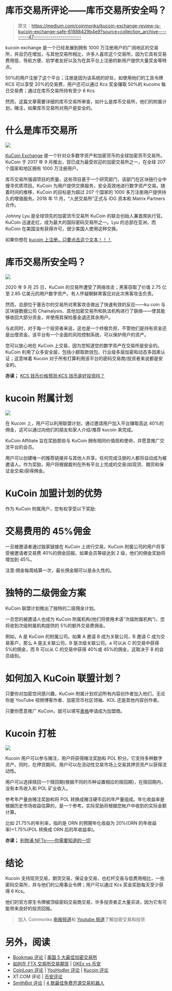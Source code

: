 # 库币交易所评论——库币交易所安全吗？

> 原文：<https://medium.com/coinmonks/kucoin-exchange-review-is-kucoin-exchange-safe-61888429b4e9?source=collection_archive---------47----------------------->

kucoin exchange 是一个已经发展到拥有 1000 万注册用户的广阔地区的交易所，并且仍在增加，与其他交易所相比，许多人喜欢这个交易所，因为它具有交易费用低、导航方便、初学者友好以及为在其平台上注册的新用户提供大量奖金等特点。

50%的用户注册了这个平台；注册是因为该系统的好处，如使用他们的工具令牌 KCS 可以享受 20%的交易费，用户还可以通过 Kcs 奖金赚取 50%的 kucoins 每日交易费；通过在库币交易所持有至少 6 Kcs

然而，这篇文章需要详细的库币交易所审查，如什么是库币交易所，他们的附属计划，赌注，如果库币交易所对用户是安全的。

# 什么是库币交易所

![](img/b6fc22456d2b780aea1c2fa92e00ef27.png)

[KuCoin Exchange](https://www.kucoin.com/r/rf/rJ81KN4) 是一个针对众多数字资产和加密货币的全球加密货币交易所。KuCoin 于 2017 年 9 月推出，现已成为最受欢迎的加密交易所之一，在全球 207 个国家和地区拥有 1000 万注册用户。

库币交易所强调项目的质量，这些项目基于一个研究部门，该部门在区块链行业中搜寻优质项目。KuCoin 为用户提供交换服务，安全高效地进行数字资产交易。随着时间的推移，KuCoin 的目标是为超过 207 个国家的 1000 多万注册用户提供持久的增值服务。2018 年 11 月，“人民交易所”正式与 IDG 资本和 Matrix Partners 合作。

Johnny Lyu 是全球领先的加密货币交易所 KuCoin 的联合创始人兼首席执行官。KuCoin 迅速走红，成为最大的国际密码交易所之一。Lyu 的总部在亚洲，而 KuCoin 在美国没有获得许可，很少美国人使用这种交换。

如果你想在 [kucoin 上注册，只要点击这个文本！！！](https://www.kucoin.com/r/rf/rJ81KN4)

# 库币交易所安全吗？

![](img/e8d64965b90d913a4d5c629855de6e8f.png)

2020 年 9 月 25 日，KuCoin 的交易所遭受了网络攻击；黑客窃取了价值 2.75 亿至 2.85 亿美元的用户数字资产。有人怀疑朝鲜黑客应对此次黑客攻击负责。

然而，总部位于塞舌尔的交易所对黑客攻击做出了快速有效的反应——ku coin 与区块链数据公司 Chainalysis、其他加密交易所和执法机构进行了联络——使其能够收回大部分资金，并使用其保险基金退还其余用户。

与此同时，对于每一个投资者来说，这也是一个终极负担，不管他们是持有资金还是出借资金。该平台有一个全面的风险控制系统，可以保护用户的资产。

您可以放心地在 KuCoin 上交易，因为您知道您的数字资产在交易所是安全的。KuCoin 利用了众多安全层，包括小额取款钱包、行业级多层加密和动态多因素认证；这意味着 Kucoin 对于所有打算利用该平台的密码交易商/投资者来说都是安全的。

**亦读；** [KCS 钱币价格预测:KCS 钱币是好投资吗？](https://bulliscoming.com/kcs-coin-price-prediction/)

# kucoin 附属计划

![](img/9c9f879a12cce1e9670f97e55843150a.png)

在 Kucoin 上，用户可以利用联盟计划，通过邀请用户加入平台赚取高达 40%的佣金，这可以通过向他们的朋友和家人介绍/推荐 kucoin 来完成。

KuCoin Affiliate 旨在奖励那些与 KuCoin 拥有相同价值观和使命，并愿意推广交流平台的会员。

用户可以创建唯一的推荐链接并与其他人共享。任何完成注册的人都将自动成为被邀请人。作为奖励，用户将根据裁判在所有平台上完成的交易(如现货、期货和保证金交易)获得佣金。

# KuCoin 加盟计划的优势

作为 KuCoin 附属用户，您有权享受以下奖励:

# 交易费用的 45%佣金

一旦被邀请者通过独家链接在 KuCoin 上进行交易，KuCoin 附属公司的用户将享受被邀请者交易费 40%的佣金回报。如果会员等级达到 2 级，他们的佣金奖励将增加到 45%。

注意:佣金每周结算一次，最长佣金期可以是永久性的。

# 独特的二级佣金方案

KuCoin 联盟计划推出了独特的二级佣金计划。

一旦您的被邀请人也成为 KuCoin 附属机构(他们将使用术语“次级附属机构”)，您将收到次级附属机构提供的 5%的额外交易费佣金。

例如，A 是 KuCoin 的附属公司。如果 A 邀请 B 成为关联公司，B 邀请 C 成为交易客户，那么 A 是主关联公司，B 是次级关联公司。a 可以从 C 的交易中获得 5%的佣金，而 B 可以从 C 的交易中获得 40%或 45%的佣金，这取决于 B 的会员级别。

# 如何加入 KuCoin 联盟计划？

只要你对加密空间感兴趣，KuCoin 附属计划欢迎所有内容创作者加入他们，无论你是 YouTube 视频博客作者、加密货币社区领袖、KOL 还是其他内容创作者。

只要你愿意推广 KuCoin，就可以填写[表格](https://www.kucoin.com/affiliate)申请成为加盟商。

# Kucoin 打桩

![](img/ec3ed2299ed1077959f1cfc32c05c1c6.png)

Kucoin 用户可以参与赌注，用户将获得赌注奖励和 POL 积分。它支持多种数字资产。同时，在押货期间，用户可以在流动性交易市场上交易其押货资产以获得流动性。

用户可以选择赎回一个赎回期(根据不同的币种设置相应的赎回期)，在赎回期内，没有本币收入和 POL 矿业收入。

参考年产量由赌注奖励和将 POL 转换成赌注硬币后的年产量组成。年化收益率是根据历史市场收益估算的，是一个参考。实际奖励将根据您帐户中收到的实际金额计算。

比如 21.75%的年利率，指的是 ORN 的预期年化收益为 20%(ORN 的年收益率)+1.75%(POL 转换成 ORN 后的年收益率)。

**亦读；** [利物浦 NFTs——你需要知道的一切](https://bulliscoming.com/liverpool-nfts/)

# 结论

Kucoin 支持现货交易，期货交易，保证金交易，也杠杆交易与低费用相比，一些密码交易所，并与他们的公用事业令牌；用户可以通过 Kcs 奖金奖励每天至少获得 6 Kcs。

他们的官方原生令牌被顶级密码交易商交易，许多投资者正大量买进，因为它有可能带来良好的投资回报。

> 加入 Coinmonks [电报频道](https://t.me/coincodecap)和 [Youtube 频道](https://www.youtube.com/c/coinmonks/videos)了解加密交易和投资

# 另外，阅读

*   [Bookmap 评论](https://coincodecap.com/bookmap-review-2021-best-trading-software) | [美国 5 大最佳加密交易所](https://coincodecap.com/crypto-exchange-usa)
*   [如何在 FTX 交易所交易期货](https://coincodecap.com/ftx-futures-trading) | [OKEx vs 币安](https://coincodecap.com/okex-vs-binance)
*   [CoinLoan 评论](https://coincodecap.com/coinloan-review) | [YouHodler 评论](/coinmonks/youhodler-4-easy-ways-to-make-money-98969b9689f2) | [Kucoin 评论](https://coincodecap.com/kucoin-review)
*   XT.COM 评论 | [币安评论](https://coincodecap.com/xt-com-review)
*   [SmithBot 评论](https://coincodecap.com/smithbot-review) | [4 款最佳免费开源交易机器人](https://coincodecap.com/free-open-source-trading-bots)